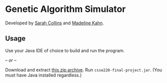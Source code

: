 # Genetic Algorithm Simulator

Developed by [Sarah Collins](https://github.com/Sarah2358) and [Madeline Kahn](https://github.com/mkacct).

## Usage

Use your Java IDE of choice to build and run the program.

*– or –*

Download and extract [this zip archive](https://github.com/mkacct/csse220-final-project/releases/download/final/genetic-algorithm-sim.zip). Run `csse220-final-project.jar`. (You must have Java installed regardless.)
